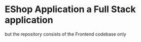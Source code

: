 # EShop Application a Full Stack application 

but the repository consists of the Frontend codebase only


